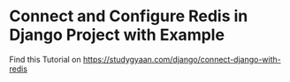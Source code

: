 # Connect and Configure Redis in Django Project with Example

Find this Tutorial on https://studygyaan.com/django/connect-django-with-redis
